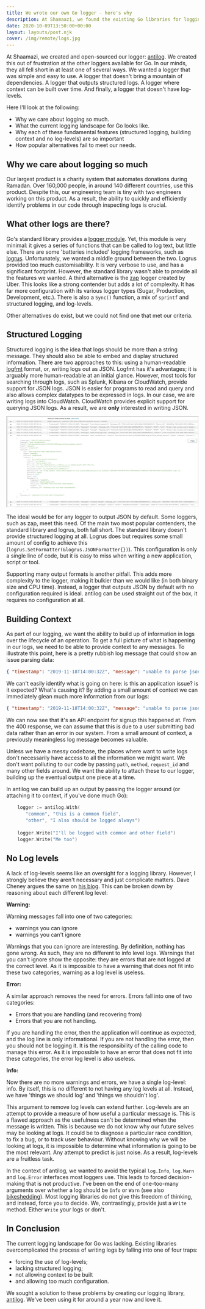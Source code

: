 ```yaml
---
title: We wrote our own Go logger - here's why
description: At Shamaazi, we found the existing Go libraries for logging overcomplicated and not neatly doing what we wanted. Instead, we wrote our own. Here's why.
date: 2020-10-09T13:50:00+00:00
layout: layouts/post.njk
cover: /img/remote/logs.jpg
---
```


At Shaamazi, we created and open-sourced our logger: [antilog](https://github.com/shamaazi/antilog). We created this
out of frustration at the other loggers available for Go. In our minds, they all fell short in at least one of several ways.
We wanted a logger that was simple and easy to use.
A logger that doesn't bring a mountain of dependencies.
A logger that outputs structured logs.
A logger where context can be built over time.
And finally, a logger that doesn't have log-levels.

Here I'll look at the following:
- Why we care about logging so much.
- What the current logging landscape for Go looks like.
- Why each of these fundamental features (structured logging, building context and no log-levels) are so important
- How popular alternatives fail to meet our needs.

## Why we care about logging so much

Our largest product is a charity system that automates donations during Ramadan. Over 160,000 people, in around 140
different countries, use this product. Despite this, our engineering team is tiny with two engineers working on this
product. As a result, the ability to quickly and efficiently identify problems in our code through inspecting logs is crucial.

## What other logs are there?

Go's standard library provides a [logger module](https://golang.org/pkg/log/). Yet, this module is very minimal:
it gives a series of functions that can be called to log text, but little else. There are some 'batteries included'
logging frameworks, such as [logrus](https://github.com/sirupsen/logrus). Unfortunately, we wanted a middle ground
between the two. Logrus provided too much customisability. It is very verbose to use, and has a significant footprint.
However, the standard library wasn't able to provide all the features we wanted. A third alternative is the
[zap](https://github.com/uber-go/zap) logger created by Uber. This looks like a strong contender but adds a lot of complexity.
It has far more configuration with its various logger types (Sugar, Production, Development, etc.).
There is also a `Sync()` function, a mix of `sprintf` and structured logging, and log-levels.

Other alternatives do exist, but we could not find one that met our criteria.

## Structured Logging

Structured logging is the idea that logs should be more than a string message. They should also be able to embed and
display structured information. There are two approaches to this: using a human-readable
[logfmt](https://brandur.org/logfmt) format, or, writing
logs out as JSON. Logfmt has it's advantages; it is arguably more human-readable at an initial glance. However, most
tools for searching through logs, such as Splunk, Kibana or CloudWatch, provide support for JSON logs. JSON is easier
for programs to read and query and also allows complex datatypes to be expressed in logs. In our case, we are writing
logs into CloudWatch. CloudWatch provides explicit support for querying JSON logs. As a result, we are **only** interested
in writing JSON.

![What our (test) logs look like in cloudwatch](/img/cloudwatch-logs.jpg)

The ideal would be for any logger to output JSON by default. Some loggers, such as zap, meet this need. Of the main two most
popular contenders, the standard library and logrus, both fall short. The standard library doesn't provide structured logging
at all. Logrus does but requires some small amount of config to achieve this (`logrus.SetFormatter(&logrus.JSONFormatter{})`).
This configuration is only a single line of code, but it is easy to miss when writing a new application, script or tool.


Supporting many output formats is another pitfall. This adds more complexity to the logger, making it bulkier than we would like
(in both binary size and CPU time). Instead, a logger that outputs JSON by default with no configuration required is ideal.
antilog can be used straight out of the box, it requires no configuration at all.

## Building Context

As part of our logging, we want the ability to build up of information in logs over the lifecycle of an operation.
To get a full picture of what is happening in our logs, we need to be able to provide context to any messages.
To illustrate this point, here is a pretty rubbish log message that could show an issue parsing data:
```json
{ "timestamp": "2019-11-18T14:00:32Z", "message": "unable to parse json" }
```
We can't easily identify what is going on here: is this an application issue? is it expected? What's causing it?
By adding a small amount of context we can immediately glean much more information from our logs:
```json
{ "timestamp": "2019-11-18T14:00:32Z", "message": "unable to parse json", "path": "/api/signup", "method": "POST", "status": 400, "request_id": "1234abc"}
```
We can now see that it's an API endpoint for signup this happened at. From the 400 response, we can assume that this is
due to a user submitting bad data rather than an error in our system. From a small amount of context, a previously
meaningless log message  becomes valuable.

Unless we have a messy codebase, the places where want to write logs don't necessarily have access to all
the information we might want. We don't want polluting to our code by passing `path`, `method`, `request_id` and many other
fields around. We want the ability to attach these to our logger, building up the eventual output one piece at a time.

In antilog we can build up an output by passing the logger around (or attaching it to context, if you've done much Go):
```go
    logger := antilog.With(
       "common", "this is a common field",
       "other", "I also should be logged always")

    logger.Write("I'll be logged with common and other field")
    logger.Write("Me too")
```

## No Log levels

A lack of log-levels seems like an oversight for a logging library. However, I strongly believe they aren't necessary
and just complicate matters. Dave Cheney argues the same on [his blog](https://dave.cheney.net/2015/11/05/lets-talk-about-logging).
This can be broken down by reasoning about each different log level:

**Warning:**

Warning messages fall into one of two categories:
- warnings you can ignore
- warnings you can't ignore

Warnings that you can ignore are interesting. By definition, nothing has gone wrong. As such, they are no different to info level logs.
Warnings that you can't ignore show the opposite: they are errors that are not logged at the correct level. As it is impossible to
have a warning that does not fit into these two categories, warning as a log level is useless.

**Error:**

A similar approach removes the need for errors. Errors fall into one of two categories:
- Errors that you are handling (and recovering from)
- Errors that you are not handling.

If you are handling the error, then the application will continue as expected, and the log line is only informational. If you are not
handling the error, then you should not be logging it. It is the responsibility of the calling code to manage this error. As it is
impossible to have an error that does not fit into these categories, the error log level is also useless.

**Info:**

Now there are no more warnings and errors, we have a single log-level: info. By itself, this is no different to not having any log
levels at all. Instead, we have 'things we should log' and 'things we shouldn't log'.

This argument to remove log levels can extend further. Log-levels are an attempt to provide a measure of how useful a particular
message is. This is a flawed approach as the usefulness can't be determined when the message is written. This is because we do not
know why our future selves may be looking at logs. It could be to diagnose a particular race condition, to fix a bug, or to
track user behaviour. Without knowing why we will be looking at logs, it is impossible to determine what information is going to be
the most relevant. Any attempt to predict is just noise. As a result, log-levels are a fruitless task.

In the context of antilog, we wanted to avoid the typical `log.Info`, `log.Warn` and `log.Error` interfaces most
loggers use. This leads to forced decision-making that is not productive. I've been on the end of one-too-many arguments
over whether a log should be `Info` or `Warn` (see also [bikeshedding](https://en.wiktionary.org/wiki/bikeshedding)). Most
logging libraries do not give this freedom of thinking, and instead, force you to decide. We, contrastingly, provide
just a `Write` method. Either `Write` your logs or don't.

## In Conclusion

The current logging landscape for Go was lacking. Existing libraries overcomplicated the process of writing logs by
falling into one of four traps:
- forcing the use of log-levels;
- lacking structured logging;
- not allowing context to be built
- and allowing too much configuration.

We sought a solution to these problems by creating our logging library, [antilog](https://github.com/shamaazi/antilog).
We've been using it for around a year now and love it.
